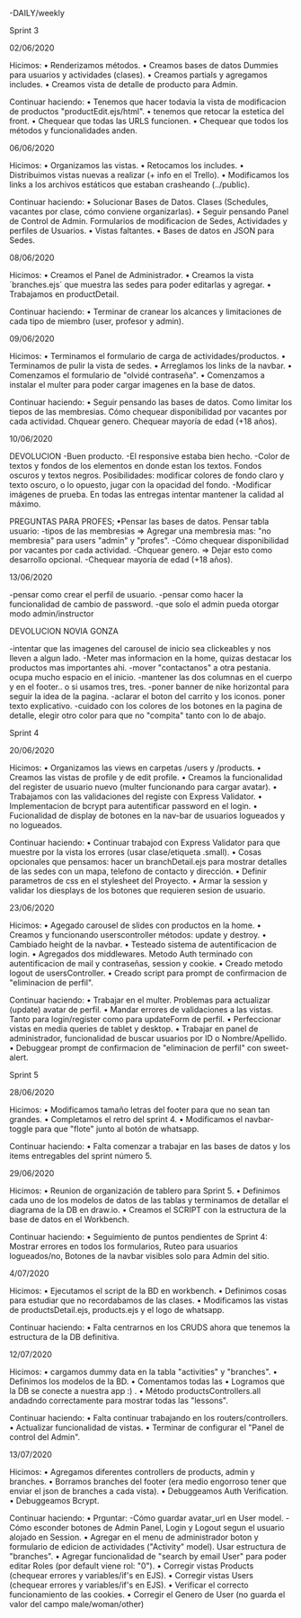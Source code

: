 -DAILY/weekly

Sprint 3

02/06/2020 

Hicimos:
    •   Renderizamos métodos.
    •   Creamos bases de datos Dummies para usuarios y actividades (clases).
    •   Creamos partials y agregamos includes.
    •   Creamos vista de detalle de producto para Admin.

Continuar haciendo:
    •   Tenemos que hacer todavia la vista de modificacion de productos "productEdit.ejs/html".
    •   tenemos que retocar la estetica del front.
    •   Chequear que todas las URLS funcionen.
    •   Chequear que todos los métodos y funcionalidades anden.

06/06/2020

Hicimos:
    • Organizamos las vistas.
    • Retocamos los includes.
    • Distribuimos vistas nuevas a realizar (+ info en el Trello).
    • Modificamos los links a los archivos estáticos que estaban crasheando (../public).

Continuar haciendo:
    • Solucionar Bases de Datos. Clases (Schedules, vacantes por clase, cómo conviene organizarlas).
    • Seguir pensando Panel de Control de Admin. Formularios de modificacion de Sedes, Actividades y perfiles de Usuarios.
    • Vistas faltantes.
    • Bases de datos en JSON para Sedes.

08/06/2020

Hicimos:
    • Creamos el Panel de Administrador.
    • Creamos la vista ´branches.ejs´ que muestra las sedes para poder editarlas y agregar.
    • Trabajamos en productDetail.
    
Continuar haciendo:
    • Terminar de cranear los alcances y limitaciones de cada tipo de miembro (user, profesor y admin).

09/06/2020

Hicimos:
    • Terminamos el formulario de carga de actividades/productos.
    • Terminamos de pulir la vista de sedes.
    • Arreglamos los links de la navbar.
    • Comenzamos el formulario de "olvidé contraseña".
    • Comenzamos a instalar el multer para poder cargar imagenes en la base de datos.
    
Continuar haciendo:
    • Seguir pensando las bases de datos. Como limitar los tiepos de las membresias. Cómo chequear disponibilidad por vacantes por cada actividad. Chquear genero. Chequear mayoría de edad (+18 años).

10/06/2020

DEVOLUCION 
-Buen producto.
-El responsive estaba bien hecho.
-Color de textos y fondos de los elementos en donde estan los textos. Fondos oscuros y textos negros. Posibilidades: modificar colores de fondo claro y texto oscuro, o lo opuesto, jugar con la opacidad del fondo. 
-Modificar imágenes de prueba. En todas las entregas intentar mantener la calidad al máximo.

PREGUNTAS PARA PROFES;
    •Pensar las bases de datos. Pensar tabla usuario:
    -tipos de las membresias => Agregar una membresia mas: "no membresia" para users "admin" y "profes".
    -Cómo chequear disponibilidad por vacantes por cada actividad. 
    -Chquear genero. => Dejar esto como desarrollo opcional. 
    -Chequear mayoría de edad (+18 años). 

13/06/2020

-pensar como crear el perfil de usuario.
-pensar como hacer la funcionalidad de cambio de password.
-que solo el admin pueda otorgar modo admin/instructor

DEVOLUCION NOVIA GONZA

-intentar que las imagenes del carousel de inicio sea clickeables y nos lleven a algun lado.
-Meter mas informacion en la home, quizas destacar los productos mas importantes ahi.
-mover "contactanos" a otra pestania. ocupa mucho espacio en el inicio.
-mantener las dos columnas en el cuerpo y en el footer.. o si usamos tres, tres.
-poner banner de nike horizontal para seguir la idea de la pagina.
-aclarar el boton del carrito y los iconos. poner texto explicativo.
-cuidado con los colores de los botones en la pagina de detalle, elegir otro color para que no "compita" tanto con lo de abajo.


Sprint 4

20/06/2020 

Hicimos:
    •   Organizamos las views en carpetas /users y /products.
    •   Creamos las vistas de profile y de edit profile.
    •   Creamos la funcionalidad del register de usuario nuevo (multer funcionando para cargar avatar).
    •   Trabajamos con las validaciones del registe con Express Validator.
    •   Implementacion de bcrypt para autentificar password en el login.
    •   Fucionalidad de display de botones en la nav-bar de usuarios logueados y no logueados.

Continuar haciendo:
    •   Continuar trabajod con Express Validator para que muestre por la vista los errores (usar clase/etiqueta .small).
    •   Cosas opcionales que pensamos: hacer un branchDetail.ejs para mostrar detalles de las sedes con un mapa,      telefono de contacto y dirección.
    •   Definir parametros de css en el stylesheet del Proyecto.
    •   Armar la session y validar los diesplays de los botones que requieren sesion de usuario.

23/06/2020 

Hicimos:
    •   Agegado carousel de slides con productos en la home.
    •   Creamos y funcionando userscontroller métodos: update y destroy.
    •   Cambiado height de la navbar.
    •   Testeado sistema de autentificacion de login.
    •   Agregados dos middlewares. Metodo Auth terminado con autentificacion de mail y contraseñas, session y cookie. 
    •   Creado metodo logout de usersController.
    •   Creado script para prompt de confirmacion de "eliminacion de perfil".

Continuar haciendo:
    •   Trabajar en el multer. Problemas para actualizar (update) avatar de perfil.
    •   Mandar errores de validaciones a las vistas. Tanto para login/register como para updateForm de perfil.
    •   Perfeccionar vistas en media queries de tablet y desktop.
    •   Trabajar en panel de administrador, funcionalidad de buscar usuarios por ID o Nombre/Apellido.
    •   Debuggear prompt de confirmacion de "eliminacion de perfil" con sweet-alert.

Sprint 5

28/06/2020 

Hicimos:
    •  Modificamos tamaño letras del footer para que no sean tan grandes.
    •  Completamos el retro del sprint 4.
    •  Modificamos el navbar-toggle para que "flote" junto al botón de whatsapp.

Continuar haciendo:
    •   Falta comenzar a trabajar en las bases de datos y los items entregables del sprint número 5.

29/06/2020 

Hicimos:
    •  Reunion de organización de tablero para Sprint 5.
    •  Definimos cada uno de los modelos de datos de las tablas y terminamos de detallar el diagrama de la DB en draw.io.
    •  Creamos el SCRIPT con la estructura de la base de datos en el Workbench.

Continuar haciendo:
    •  Seguimiento de puntos pendientes de Sprint 4: Mostrar errores en todos los formularios, Ruteo para usuarios logueados/no, Botones de la navbar visibles solo para Admin del sitio.

4/07/2020 

Hicimos:
    •  Ejecutamos el script de la BD en workbench.
    •  Definimos cosas para estudiar que no recordabamos de las clases.
    •  Modificamos las vistas de productsDetail.ejs, products.ejs y el logo de whatsapp.

Continuar haciendo:
    •  Falta centrarnos en los CRUDS ahora que tenemos la estructura de la DB definitiva.

12/07/2020 

Hicimos:
    •  cargamos dummy data en la tabla "activities" y "branches".
    •  Definimos los modelos de la BD.
    •  Comentamos todas las 
    •  Logramos que la DB se conecte a nuestra app :) .
    •  Método productsControllers.all andadndo correctamente para mostrar todas las "lessons".

Continuar haciendo:
    •  Falta continuar trabajando en los routers/controllers.
    •  Actualizar funcionalidad de vistas.
    •  Terminar de configurar el "Panel de control del Admin".

13/07/2020 

Hicimos:
    •  Agregamos diferentes controllers de products, admin y branches.
    •  Borramos branches del footer (era medio engorroso tener que enviar el json de branches a cada vista).
    •  Debuggeamos Auth Verification.
    •  Debuggeamos Bcrypt.

Continuar haciendo:
    •  Prguntar: -Cómo guardar avatar_url en User model.
                 -Cómo esconder botones de Admin Panel, Login y Logout segun el usuario alojado en Session.
    •  Agregar en el menu de administrador boton y formulario de edicion de actividades ("Activity" model). Usar estructura de "branches".
    •  Agregar funcionalidad de "search by email User" para poder editar Roles (por default viene rol: "0").
    •  Corregir vistas Products (chequear errores y variables/if's en EJS).
    •  Corregir vistas Users (chequear errores y variables/if's en EJS).
    •  Verificar el correcto funcionamiento de las cookies.
    •  Corregir el Genero de User (no guarda el valor del campo male/woman/other)